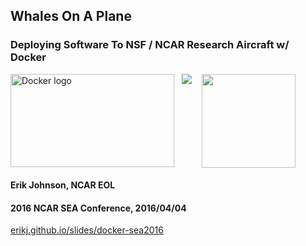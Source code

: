 ## Whales On A Plane

### Deploying Software To NSF / NCAR Research Aircraft w/ Docker

<img src='images/docker-logo.png' width=262 height=149 alt='Docker logo' style='vertical-align:top;'/>&nbsp;&nbsp;&nbsp;<img src='images/ncar-white.png' style='vertical-align:top;'/>&nbsp;&nbsp;&nbsp;
<img src='images/eollogo_transparent.png' height=150 width=150 style='vertical-align:top;'/>

#### Erik Johnson, NCAR EOL

#### 2016 NCAR SEA Conference, 2016/04/04

[erikj.github.io/slides/docker-sea2016](http://erikj.github.io/slides/docker-sea2016)
